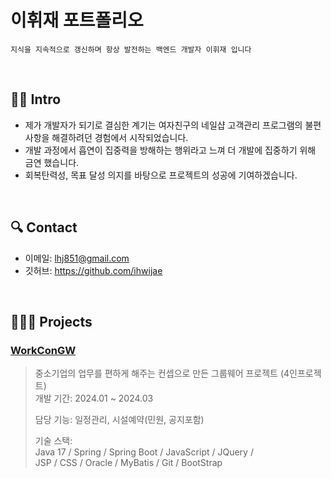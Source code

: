 # 이휘재 포트폴리오
`지식을 지속적으로 갱신하며 항상 발전하는 백엔드 개발자 이휘재 입니다`

<br>

## 🙋🏻 Intro
- 제가 개발자가 되기로 결심한 계기는 여자친구의 네일샵 고객관리 프로그램의 불편사항을 해결하려던 경험에서 시작되었습니다.
- 개발 과정에서 흡연이 집중력을 방해하는 행위라고 느껴 더 개발에 집중하기 위해 금연 했습니다.
- 회복탄력성, 목표 달성 의지를 바탕으로 프로젝트의 성공에 기여하겠습니다.

<br>

## 🔍 Contact
- 이메일: lhj851@gmail.com
- 깃허브: https://github.com/ihwijae

<br>

## 🧑🏻‍💻 Projects
### [WorkConGW](https://github.com/ihwijae/WorkConGW) 
> 중소기업의 업무를 편하게 해주는 컨셉으로 만든 그룹웨어 프로젝트 (4인프로젝트)  
> 개발 기간: 2024.01 ~ 2024.03  
> 
> 담당 기능:
> 일정관리, 시설예약(민원, 공지포함)
> 
> 기술 스택:  
> Java 17 / Spring / Spring Boot / JavaScript / JQuery /  
> JSP / CSS / Oracle / MyBatis / Git / BootStrap
